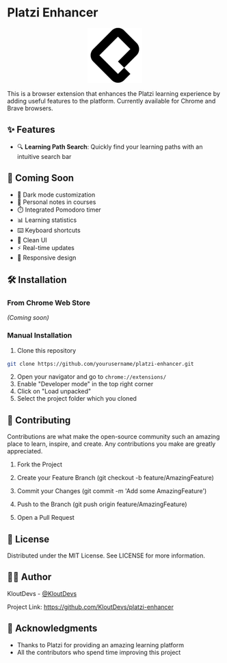 # Platzi Enhancer

<p align="center">
  <img src="assets/icons/icon128.png" alt="Platzi Enhancer Logo" width="128" height="128">
</p>

This is a browser extension that enhances the Platzi learning experience by adding useful features to the platform. Currently available for Chrome and Brave browsers.


## ✨ Features

- 🔍 **Learning Path Search**: Quickly find your learning paths with an intuitive search bar

## 🚀 Coming Soon

- 🌙 Dark mode customization
- 📝 Personal notes in courses
- ⏱️ Integrated Pomodoro timer
- 📊 Learning statistics
- ⌨️ Keyboard shortcuts
- 🎨 Clean UI
- ⚡ Real-time updates
- 📱 Responsive design

## 🛠️ Installation

### From Chrome Web Store
*(Coming soon)*

### Manual Installation

1. Clone this repository

```bash
git clone https://github.com/yourusername/platzi-enhancer.git
```

2. Open your navigator and go to `chrome://extensions/`
3. Enable "Developer mode" in the top right corner
4. Click on "Load unpacked"
5. Select the project folder which you cloned

## 🤝 Contributing
Contributions are what make the open-source community such an amazing place to learn, inspire, and create. Any contributions you make are greatly appreciated.

1. Fork the Project

2. Create your Feature Branch (git checkout -b feature/AmazingFeature)

3. Commit your Changes (git commit -m 'Add some AmazingFeature')

4. Push to the Branch (git push origin feature/AmazingFeature)

5. Open a Pull Request

## 📝 License

Distributed under the MIT License. See LICENSE for more information.

## 🙋‍♂️ Author
KloutDevs - [@KloutDevs](https://x.com/_kloutst)

Project Link: https://github.com/KloutDevs/platzi-enhancer

## 🌟 Acknowledgments

* Thanks to Platzi for providing an amazing learning platform
* All the contributors who spend time improving this project